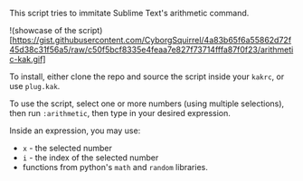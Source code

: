 This script tries to immitate Sublime Text's arithmetic command.

!(showcase of the script)[https://gist.githubusercontent.com/CyborgSquirrel/4a83b65f6a55862d72f45d38c31f56a5/raw/c50f5bcf8335e4feaa7e827f73714fffa87f0f23/arithmetic-kak.gif]

To install, either clone the repo and source the script inside your `kakrc`, or use `plug.kak`.

To use the script, select one or more numbers (using multiple selections), then run `:arithmetic`, then type in your desired expression.

Inside an expression, you may use:
- `x` - the selected number
- `i` - the index of the selected number
- functions from python's `math` and `random` libraries.
